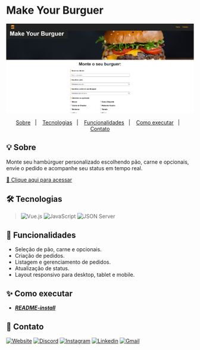 # **Make Your Burguer**

![preview](./.github/preview.png)

<p align="center">
  <a href="#sobre">Sobre</a>&nbsp;&nbsp;&nbsp;|&nbsp;&nbsp;&nbsp;
  <a href="#tecnologias">Tecnologias</a>&nbsp;&nbsp;&nbsp;|&nbsp;&nbsp;&nbsp;
  <a href="#funcionalidades">Funcionalidades</a>&nbsp;&nbsp;&nbsp;|&nbsp;&nbsp;&nbsp;
  <a href="#como-executar">Como executar</a>&nbsp;&nbsp;&nbsp;|&nbsp;&nbsp;&nbsp;
  <a href="#contato">Contato</a>
</p>


## **💡 Sobre**
Monte seu hambúrguer personalizado escolhendo pão, carne e opcionais, envie o pedido e acompanhe seu status em tempo real.

[🔗 Clique aqui para acessar](https://make-your-burguer.bamarcheti.dev.br)

## **🛠 Tecnologias**
> ![Vue.js](https://img.shields.io/badge/Vue%20js-35495E?style=for-the-badge&logo=vuedotjs&logoColor=4FC08D)
> ![JavaScript](https://img.shields.io/badge/JavaScript-323330?style=for-the-badge&logo=javascript&logoColor=F7DF1E)
> ![JSON Server](https://img.shields.io/badge/JSON%20Server-000000?style=for-the-badge&logo=json&logoColor=white)

## 🚀 Funcionalidades
- Seleção de pão, carne e opcionais.
- Criação de pedidos.
- Listagem e gerenciamento de pedidos.
- Atualização de status.
- Layout responsivo para desktop, tablet e mobile.

## **✨ Como executar**

- ***[README-install](./README-install.md)***

## **💜 Contato**

[<img src='https://img.shields.io/badge/website-000000?style=for-the-badge&logo=About&logoColor=white' alt='Website' height='30'>](https://bamarcheti.dev.br)
[<img src='https://img.shields.io/badge/Discord-5865F2?style=for-the-badge&logo=discord&logoColor=white' alt='Discord' height='30'>](https://discord.com/channels/@ba_marcheti#3824)
[<img src='https://img.shields.io/badge/Instagram-E4405F?style=for-the-badge&logo=instagram&logoColor=white' alt='Instagram' height='30'>](https://www.instagram.com/ba_marcheti)
[<img src='https://img.shields.io/badge/LinkedIn-0077B5?style=for-the-badge&logo=linkedin&logoColor=white' alt='Linkedin' height='30'>](https://www.linkedin.com/in/barbara-marcheti-fiorin/)
[<img src='https://img.shields.io/badge/Gmail-D14836?style=for-the-badge&logo=gmail&logoColor=white' alt='Gmail' height='30'>](bmarchetifiorin@gmail.com)
